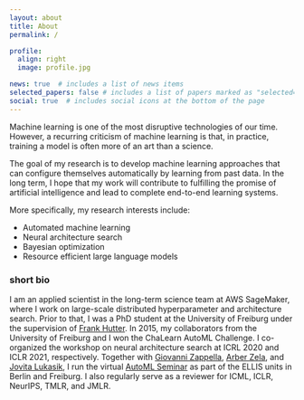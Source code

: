 ```yaml
---
layout: about
title: About
permalink: /

profile:
  align: right
  image: profile.jpg

news: true  # includes a list of news items
selected_papers: false # includes a list of papers marked as "selected={true}"
social: true  # includes social icons at the bottom of the page
---
```


Machine learning is one of the most disruptive technologies of our time. However, a recurring criticism of machine learning is that, in practice, training a model is often more of an art than a science.

The goal of my research is to develop machine learning approaches that can configure themselves automatically by learning from past data. In the long term, I hope that my work will contribute to fulfilling the promise of artificial intelligence and lead to complete end-to-end learning systems.


More specifically, my research interests include:
 - Automated machine learning
 - Neural architecture search
 - Bayesian optimization
 - Resource efficient large language models



### short bio

I am an applied scientist in the long-term science team at AWS SageMaker, where I work on large-scale distributed hyperparameter and architecture search. Prior to that, I was a PhD student at the University of Freiburg under the supervision of [Frank Hutter](http://ml.informatik.uni-freiburg.de/~hutter/). In 2015, my collaborators from the University of Freiburg and I won the ChaLearn AutoML Challenge. I co-organized the workshop on neural architecture search at ICRL 2020 and ICLR 2021, respectively. Together with [Giovanni Zappella](https://giovannizappella.github.io/), [Arber Zela](https://ml.informatik.uni-freiburg.de/people/zela/index.html), and [Jovita Lukasik](https://www.uni-mannheim.de/dws/people/researchers/phd-students/jovita-lukasik/), I run the virtual [AutoML Seminar](https://automl-seminars.github.io/) as part of the ELLIS units in Berlin and Freiburg. I also regularly serve as a reviewer for ICML, ICLR, NeurIPS, TMLR, and JMLR.


